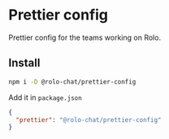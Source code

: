 # Prettier config

Prettier config for the teams working on Rolo.

## Install

```bash
npm i -D @rolo-chat/prettier-config
```

Add it in `package.json`

```json
{
  "prettier": "@rolo-chat/prettier-config"
}
```
